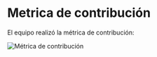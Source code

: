 # Metrica de contribución

El equipo realizó la métrica de contribución:

![Métrica de contribución](Metrica%20de%20contribuci%C3%B3n.png)